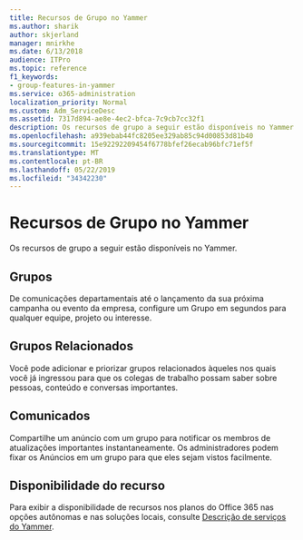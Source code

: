 ```yaml
---
title: Recursos de Grupo no Yammer
ms.author: sharik
author: skjerland
manager: mnirkhe
ms.date: 6/13/2018
audience: ITPro
ms.topic: reference
f1_keywords:
- group-features-in-yammer
ms.service: o365-administration
localization_priority: Normal
ms.custom: Adm_ServiceDesc
ms.assetid: 7317d894-ae8e-4ec2-bfca-7c9cb7cc32f1
description: Os recursos de grupo a seguir estão disponíveis no Yammer.
ms.openlocfilehash: a939ebab44fc8205ee329ab85c94d00853d81b40
ms.sourcegitcommit: 15e92292209454f6778bfef26ecab96bfc71ef5f
ms.translationtype: MT
ms.contentlocale: pt-BR
ms.lasthandoff: 05/22/2019
ms.locfileid: "34342230"
---
```

# <a name="group-features-in-yammer"></a>Recursos de Grupo no Yammer

Os recursos de grupo a seguir estão disponíveis no Yammer.
  
## <a name="groups"></a>Grupos
<a name="bkmk_Groups"> </a>

De comunicações departamentais até o lançamento da sua próxima campanha ou evento da empresa, configure um Grupo em segundos para qualquer equipe, projeto ou interesse.
  
## <a name="related-groups"></a>Grupos Relacionados
<a name="bkmk_RelatedGroups"> </a>

Você pode adicionar e priorizar grupos relacionados àqueles nos quais você já ingressou para que os colegas de trabalho possam saber sobre pessoas, conteúdo e conversas importantes.
  
## <a name="announcements"></a>Comunicados
<a name="bkmk_Announcements"> </a>

Compartilhe um anúncio com um grupo para notificar os membros de atualizações importantes instantaneamente. Os administradores podem fixar os Anúncios em um grupo para que eles sejam vistos facilmente.
  
## <a name="feature-availability"></a>Disponibilidade do recurso
<a name="bkmk_Announcements"> </a>

Para exibir a disponibilidade de recursos nos planos do Office 365 nas opções autônomas e nas soluções locais, consulte [Descrição de serviços do Yammer](yammer-service-description.md).
  


